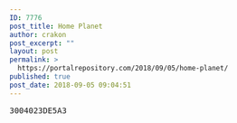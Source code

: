 ```yaml
---
ID: 7776
post_title: Home Planet
author: crakon
post_excerpt: ""
layout: post
permalink: >
  https://portalrepository.com/2018/09/05/home-planet/
published: true
post_date: 2018-09-05 09:04:51
---
```

<pre>3004023DE5A3</pre>